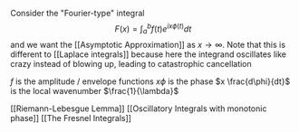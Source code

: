 Consider the "Fourier-type" integral
$$
F(x)=\int_{a}^{b}f(t)e^{ix\phi(t)}dt
$$
and we want the [[Asymptotic Approximation]] as $x\to \infty$.
Note that this is different to [[Laplace integrals]] because here the integrand oscillates like crazy instead of blowing up, leading to catastrophic cancellation

$f$ is the amplitude / envelope functions
$x\phi$ is the phase
$x \frac{d\phi}{dt}$ is the local wavenumber $\frac{1}{\lambda}$

[[Riemann-Lebesgue Lemma]]
[[Oscillatory Integrals with monotonic phase]]
[[The Fresnel Integrals]]